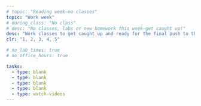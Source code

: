 ```yaml
---
# topic: "Reading week—no classes"
topic: "Work week"
# during_class: "No class"
# desc: "No classes, labs or new homework this week—get caught up!"
desc: "Work classes to get caught up and ready for the final push to the end of the term!"
clr: "1, 2, 3, 4, 5"

# no_lab_times: true
# no_office_hours: true

tasks:
  - type: blank
  - type: blank
  - type: blank
  - type: blank
  - type: watch-videos
---
```

